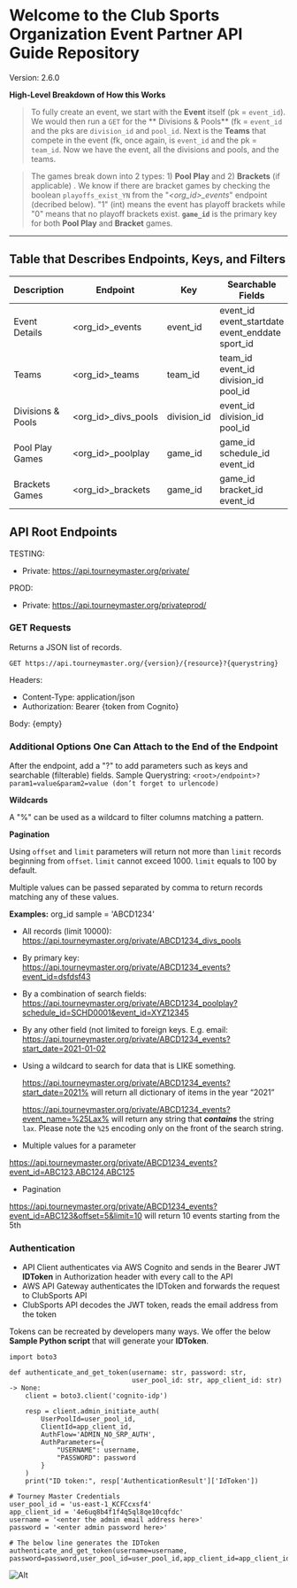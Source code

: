 # Welcome to the Club Sports Organization Event Partner API Guide Repository

Version: 2.6.0

**High-Level Breakdown of How this Works**
>To fully create an event, we start with the **Event** itself (pk = `event_id`). We would then run a `GET` for the ** Divisions & Pools** (fk = `event_id` and the pks are `division_id` and `pool_id`. Next is the **Teams** that compete in the event (fk, once again, is `event_id` and the pk = `team_id`. Now we have the event, all the divisions and pools, and the teams.

>The games break down into 2 types: 1) **Pool Play** and 2) **Brackets** (if applicable) . We know if there are bracket games by checking the boolean `playoffs_exist_YN` from the "*<org_id>_events*" endpoint (decribed below). "1" (int) means the event has playoff brackets while "0" means that no playoff brackets exist. **`game_id`** is the primary key for both **Pool Play** and **Bracket** games. 
***
## Table that Describes Endpoints, Keys, and Filters
>
**Description**|**Endpoint**|**Key**|**Searchable Fields**
-----|-----|-----|-----
Event Details|<org\_id>\_events|event\_id|event\_id event\_startdate event\_enddate sport\_id
Teams|<org\_id>\_teams|team\_id|team\_id event\_id division\_id pool\_id
Divisions & Pools|<org\_id>\_divs_pools|division\_id|event\_id division\_id pool\_id
Pool Play Games|<org\_id>\_poolplay|game_id |game\_id schedule\_id event\_id
Brackets Games|<org\_id>\_brackets|game\_id|game\_id bracket\_id event\_id
## API Root Endpoints

TESTING:
- Private: https://api.tourneymaster.org/private/

PROD:
- Private: https://api.tourneymaster.org/privateprod/

### GET Requests

Returns a JSON list of records.

```GET https://api.tourneymaster.org/{version}/{resource}?{querystring}```

Headers:

- Content-Type: application/json
- Authorization: Bearer {token from Cognito}

Body:
{empty}

### Additional Options One Can Attach to the End of the Endpoint
After the endpoint, add a "?" to add parameters such as keys and searchable (filterable) fields.
Sample Querystring: 
```<root>/endpoint>? param1=value&param2=value (don’t forget to urlencode)```

**Wildcards**

A "%" can be used as a wildcard to filter columns matching a pattern.

**Pagination**

Using `offset` and `limit` parameters will return not more than `limit` records beginning from `offset`.
`limit` cannot exceed 1000.
`limit` equals to 100 by default.

Multiple values can be passed separated by comma to return records matching any of these values.

**Examples:**
org_id sample = 'ABCD1234'

- All records (limit 10000):
  https://api.tourneymaster.org/private/ABCD1234_divs_pools

- By primary key:
  https://api.tourneymaster.org/private/ABCD1234_events?event_id=dsfdsf43

- By a combination of search fields:
  https://api.tourneymaster.org/private/ABCD1234_poolplay?schedule_id=SCHD0001&event_id=XYZ12345

- By any other field (not limited to foreign keys. E.g. email:
  https://api.tourneymaster.org/private/ABCD1234_events?start_date=2021-01-02

- Using a wildcard to search for data that is LIKE something.

  https://api.tourneymaster.org/private/ABCD1234_events?start_date=2021% will return all dictionary of items in the year “2021”

  https://api.tourneymaster.org/private/ABCD1234_events?event_name=%25Lax% will return any string that **_contains_** the string `lax`. Please note the `%25` encoding only on the front of the search string.


- Multiple values for a parameter

https://api.tourneymaster.org/private/ABCD1234_events?event_id=ABC123,ABC124,ABC125

- Pagination

https://api.tourneymaster.org/private/ABCD1234_events?event_id=ABC123&offset=5&limit=10 will return 10 events starting from the 5th


### Authentication

- API Client authenticates via AWS Cognito and sends in the Bearer JWT **IDToken** in Authorization header with every call to the API
- AWS API Gateway authenticates the IDToken and forwards the request to ClubSports API
- ClubSports API decodes the JWT token, reads the email address from the token

Tokens can be recreated by developers many ways. We offer the below **Sample Python script** that will generate your **IDToken**.
```
import boto3

def authenticate_and_get_token(username: str, password: str, 
                               user_pool_id: str, app_client_id: str) -> None:
    client = boto3.client('cognito-idp')

    resp = client.admin_initiate_auth(
        UserPoolId=user_pool_id,
        ClientId=app_client_id,
        AuthFlow='ADMIN_NO_SRP_AUTH',
        AuthParameters={
            "USERNAME": username,
            "PASSWORD": password
        }
    )
    print("ID token:", resp['AuthenticationResult']['IdToken'])

# Tourney Master Credentials
user_pool_id = 'us-east-1_KCFCcxsf4'
app_client_id = '4e6uq8b4f1f4q5ql8qe10cqfdc'
username = '<enter the admin email address here>'
password = '<enter admin password here>'

# The below line generates the IDToken
authenticate_and_get_token(username=username, password=password,user_pool_id=user_pool_id,app_client_id=app_client_id)
```
![Alt](https://tourneymaster.s3.amazonaws.com/public/Event+Producers/SampleAPIInsomniaGraphic.png)

